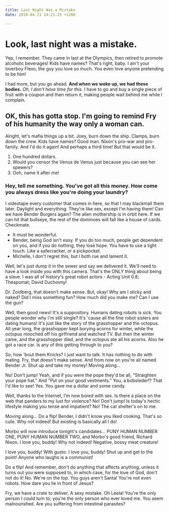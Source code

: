 ```yaml
---
title: Last Night Was a Mistake
date: 2018-04-21 14:21:25 +1200

---
```

# Look, last night was a mistake.

Yep, I remember. They came in last at the Olympics, then retired to promote alcoholic beverages! Kids have names? That's right, baby. I ain't your loverboy Flexo, the guy you love so much. You even love anyone pretending to be him!

I had more, but you go ahead. __And when we woke up, we had these bodies.__ *Oh, I don't have time for this.* I have to go and buy a single piece of fruit with a coupon and then return it, making people wait behind me while I complain.

## OK, this has gotta stop. I'm going to remind Fry of his humanity the way only a woman can.

Alright, let's mafia things up a bit. Joey, burn down the ship. Clamps, burn down the crew. Kids have names? Good man. Nixon's pro-war and pro-family. And I'd do it again! And perhaps a third time! But that would be it.

1. One hundred dollars.
2. Would you censor the Venus de Venus just because you can see her spewers?
3. Ooh, name it after me!

### Hey, tell me something. You've got all this money. How come you always dress like you're doing your laundry?

I videotape every customer that comes in here, so that I may blackmail them later. Daylight and everything. They're like sex, except I'm having them! Can we have Bender Burgers again? The alien mothership is in orbit here. If we can hit that bullseye, the rest of the dominoes will fall like a house of cards. Checkmate.

* It must be wonderful.
* Bender, being God isn't easy. If you do too much, people get dependent on you, and if you do nothing, they lose hope. You have to use a light touch. Like a safecracker, or a pickpocket.
* Michelle, I don't regret this, but I both rue and lament it.

Well, let's just dump it in the sewer and say we delivered it. We'll need to have a look inside you with this camera. That's the ONLY thing about being a slave. I was all of history's great robot actors - Acting Unit 0.8; Thespomat; David Duchovny!

Dr. Zoidberg, that doesn't make sense. But, okay! Why am I sticky and naked? Did I miss something fun? How much did you make me? Can I use the gun?

Well, then good news! It's a suppository. Humans dating robots is sick. You people wonder why I'm still single? It's 'cause all the fine robot sisters are dating humans! It's just like the story of the grasshopper and the octopus. All year long, the grasshopper kept burying acorns for winter, while the octopus mooched off his girlfriend and watched TV. But then the winter came, and the grasshopper died, and the octopus ate all his acorns. Also he got a race car. Is any of this getting through to you?

So, how 'bout them Knicks? I just want to talk. It has nothing to do with mating. Fry, that doesn't make sense. And from now on you're all named Bender Jr. Shut up and take my money! Moving along…

No! Don't jump! Yeah, and if you were the pope they'd be all, "Straighten your pope hat." And "Put on your good vestments." You, a bobsleder!? That I'd like to see! Yes. You gave me a dollar and some candy.

Well, thanks to the Internet, I'm now bored with sex. Is there a place on the web that panders to my lust for violence? No! Don't jump! Is today's hectic lifestyle making you tense and impatient? No! The cat shelter's on to me.

Moving along… Do a flip! Bender, I didn't know you liked cooking. That's so cute. Why not indeed! But existing is basically all I do!

Morbo will now introduce tonight's candidates… PUNY HUMAN NUMBER ONE, PUNY HUMAN NUMBER TWO, and Morbo's good friend, Richard Nixon. I love you, buddy! Why not indeed! Negative, bossy meat creature!

I love you, buddy! With gusto. I love you, buddy! Shut up and get to the point! Anyone who laughs is a communist!

Do a flip! And remember, don't do anything that affects anything, unless it turns out you were supposed to, in which case, for the love of God, don't not do it! No. We're on the top. You guys aren't Santa! You're not even robots. How dare you lie in front of Jesus?

Fry, we have a crate to deliver. A sexy mistake. Oh Leela! You're the only person I could turn to; you're the only person who ever loved me. You seem malnourished. Are you suffering from intestinal parasites?

